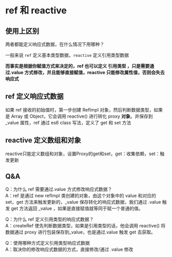 # ref 和 reactive

## 使用上区别

两者都能定义响应式数据，在什么情况下用哪种？

一般来说 `ref` 定义基本类型数据，`reactive` 定义引用类型数据

**而事实是根据你赋值方式来决定的，ref 也可以定义 引用类型 ，只是需要通过.value 方式修改，并且能够直接赋值，reactive 只能修改属性值，否则会失去响应式**

## ref 定义响应式数据

如果 ref 接收的初始值时，第一步创建 RefImpl 对象，然后判断数据类型，如果是 Array 或 Object，它会调用 reactive() 进行转化 proxy **对象**。并保存到 \_value 属性，ref 通过 es6 class 写法，定义了 get 和 set 方法

## reactive 定义数组和对象

reactive只能定义数组和对象，设置Proxy的get和set，get：收集依赖，set：触发更新

## Q&A

Q：为什么 ref 需要通过.value 方式修改响应式数据？<br/>
A：ref 是通过 new refImpl 类创建的对象，由这个对象中的 value 和对应的 set，get 方法来触发更新的，\_value 保存转化的响应式数据，我们通过 .value 触发 get 方法返回 \_value ，如果是直接赋值就等同于赋一个普通的值。

Q：为什么 ref 定义引用类型的响应式数据？<br/>
A：createRef 使先判断数据类型，如果是引用类型的话，他会调用 reactive() 将数据通过 proxy 进行包装保存到\_value，也是通过.value 触发 get 去获取。

Q：使用哪种方式定义引用类型响应式数据 <br/>
A：取决你的修改响应式数据的方式，直接修改/通过 .value 修改

